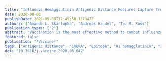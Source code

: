 ```yaml
---
title: "Influenza Hemagglutinin Antigenic Distance Measures Capture Trends in HAI Differences and Infection Outcomes, but Are Not Suitable Predictive Tools"
date: 2020-08-01
publishDate: 2020-09-08T17:49:58.117047Z
authors: ["Amanda L. Skarlupka", "Andreas Handel", "Ted M. Ross"]
publication_types: ["2"]
abstract: "Vaccination is the most effective method to combat influenza. Vaccine effectiveness is influenced by the antigenic distance between the vaccine strain and the actual circulating virus. Amino acid sequence based methods of quantifying the antigenic distance were designed to predict influenza vaccine effectiveness in humans. The use of these antigenic distance measures has been proposed as an additive method for seasonal vaccine selection. In this report, several antigenic distance measures were evaluated as predictors of hemagglutination inhibition titer differences and clinical outcomes following influenza vaccination or infection in mice or ferrets. The antigenic distance measures described the increasing trend in the change of HAI titer, lung viral titer and percent weight loss in mice and ferrets. However, the variability of outcome variables produced wide prediction intervals for any given antigenic distance value. The amino acid substitution based antigenic distance measures were no better predictors of viral load and weight loss than HAI titer differences, the current predictive measure of immunological correlate of protection for clinical signs after challenge."
featured: false
publication: "*Vaccine*"
tags: ["Antigenic distance", "COBRA", "Epitope", "H1 hemagglutinin", "Influenza", "Sequence", "Swine"]
doi: "10.1016/j.vaccine.2020.06.042"
---
```


